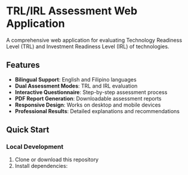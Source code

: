 # TRL/IRL Assessment Web Application

A comprehensive web application for evaluating Technology Readiness Level (TRL) and Investment Readiness Level (IRL) of technologies.

## Features

- **Bilingual Support**: English and Filipino languages
- **Dual Assessment Modes**: TRL and IRL evaluation
- **Interactive Questionnaire**: Step-by-step assessment process
- **PDF Report Generation**: Downloadable assessment reports
- **Responsive Design**: Works on desktop and mobile devices
- **Professional Results**: Detailed explanations and recommendations

## Quick Start

### Local Development

1. Clone or download this repository
2. Install dependencies:
